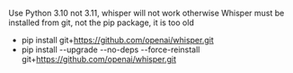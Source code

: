 
Use Python 3.10 not 3.11, whisper will not work otherwise
Whisper must be installed from git, not the pip package, it is too old
- pip install git+https://github.com/openai/whisper.git
- pip install --upgrade --no-deps --force-reinstall git+https://github.com/openai/whisper.git

